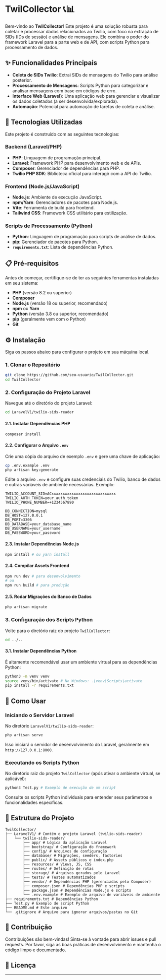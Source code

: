 # TwilCollector 📞📊

Bem-vindo ao **TwilCollector**! Este projeto é uma solução robusta para coletar e processar dados relacionados ao Twilio, com foco na extração de SIDs (IDs de sessão) e análise de mensagens. Ele combina o poder do framework Laravel para a parte web e de API, com scripts Python para processamento de dados.

## ✨ Funcionalidades Principais

- **Coleta de SIDs Twilio**: Extrai SIDs de mensagens do Twilio para análise posterior.
- **Processamento de Mensagens**: Scripts Python para categorizar e analisar mensagens com base em códigos de erro.
- **Interface Web (Laravel)**: Uma aplicação web para gerenciar e visualizar os dados coletados (a ser desenvolvida/explorada).
- **Automação**: Potencial para automação de tarefas de coleta e análise.

## 🚀 Tecnologias Utilizadas

Este projeto é construído com as seguintes tecnologias:

### Backend (Laravel/PHP)
- **PHP**: Linguagem de programação principal.
- **Laravel**: Framework PHP para desenvolvimento web e de APIs.
- **Composer**: Gerenciador de dependências para PHP.
- **Twilio PHP SDK**: Biblioteca oficial para interagir com a API do Twilio.

### Frontend (Node.js/JavaScript)
- **Node.js**: Ambiente de execução JavaScript.
- **npm/Yarn**: Gerenciadores de pacotes para Node.js.
- **Vite**: Ferramenta de build para frontend.
- **Tailwind CSS**: Framework CSS utilitário para estilização.

### Scripts de Processamento (Python)
- **Python**: Linguagem de programação para scripts de análise de dados.
- **pip**: Gerenciador de pacotes para Python.
- **`requirements.txt`**: Lista de dependências Python.

## 📋 Pré-requisitos

Antes de começar, certifique-se de ter as seguintes ferramentas instaladas em seu sistema:

- **PHP** (versão 8.2 ou superior)
- **Composer**
- **Node.js** (versão 18 ou superior, recomendado)
- **npm** ou **Yarn**
- **Python** (versão 3.8 ou superior, recomendado)
- **pip** (geralmente vem com o Python)
- **Git**

## ⚙️ Instalação

Siga os passos abaixo para configurar o projeto em sua máquina local.

### 1. Clonar o Repositório

```bash
git clone https://github.com/seu-usuario/TwilCollector.git
cd TwilCollector
```

### 2. Configuração do Projeto Laravel

Navegue até o diretório do projeto Laravel:

```bash
cd LaravelV1/twilio-sids-reader
```

#### 2.1. Instalar Dependências PHP

```bash
composer install
```

#### 2.2. Configurar o Arquivo `.env`

Crie uma cópia do arquivo de exemplo `.env` e gere uma chave de aplicação:

```bash
cp .env.example .env
php artisan key:generate
```

Edite o arquivo `.env` e configure suas credenciais do Twilio, banco de dados e outras variáveis de ambiente necessárias. Exemplo:

```dotenv
TWILIO_ACCOUNT_SID=ACxxxxxxxxxxxxxxxxxxxxxxxxxxxxx
TWILIO_AUTH_TOKEN=your_auth_token
TWILIO_PHONE_NUMBER=+1234567890

DB_CONNECTION=mysql
DB_HOST=127.0.0.1
DB_PORT=3306
DB_DATABASE=your_database_name
DB_USERNAME=your_username
DB_PASSWORD=your_password
```

#### 2.3. Instalar Dependências Node.js

```bash
npm install # ou yarn install
```

#### 2.4. Compilar Assets Frontend

```bash
npm run dev # para desenvolvimento
# ou
npm run build # para produção
```

#### 2.5. Rodar Migrações do Banco de Dados

```bash
php artisan migrate
```

### 3. Configuração dos Scripts Python

Volte para o diretório raiz do projeto `TwilCollector`:

```bash
cd ../..
```

#### 3.1. Instalar Dependências Python

É altamente recomendável usar um ambiente virtual para as dependências Python:

```bash
python3 -m venv venv
source venv/bin/activate # No Windows: .\venv\Scripts\activate
pip install -r requirements.txt
```

## 🏃 Como Usar

### Iniciando o Servidor Laravel

No diretório `LaravelV1/twilio-sids-reader`:

```bash
php artisan serve
```

Isso iniciará o servidor de desenvolvimento do Laravel, geralmente em `http://127.0.0.1:8000`.

### Executando os Scripts Python

No diretório raiz do projeto `TwilCollector` (após ativar o ambiente virtual, se aplicável):

```bash
python3 Test.py # Exemplo de execução de um script
```

Consulte os scripts Python individuais para entender seus parâmetros e funcionalidades específicas.

## 📂 Estrutura do Projeto

```
TwilCollector/
├── LaravelV1/ # Contém o projeto Laravel (twilio-sids-reader)
│   └── twilio-sids-reader/
│       ├── app/ # Lógica da aplicação Laravel
│       ├── bootstrap/ # Configuração do framework
│       ├── config/ # Arquivos de configuração
│       ├── database/ # Migrações, seeders, factories
│       ├── public/ # Assets públicos e index.php
│       ├── resources/ # Views, JS, CSS
│       ├── routes/ # Definição de rotas
│       ├── storage/ # Arquivos gerados pelo Laravel
│       ├── tests/ # Testes automatizados
│       ├── vendor/ # Dependências PHP (gerenciadas pelo Composer)
│       ├── composer.json # Dependências PHP e scripts
│       ├── package.json # Dependências Node.js e scripts
│       └── .env.example # Exemplo de arquivo de variáveis de ambiente
├── requirements.txt # Dependências Python
├── Test.py # Exemplo de script Python
├── README.md # Este arquivo
└── .gitignore # Arquivo para ignorar arquivos/pastas no Git
```

## 🤝 Contribuição

Contribuições são bem-vindas! Sinta-se à vontade para abrir issues e pull requests. Por favor, siga as boas práticas de desenvolvimento e mantenha o código limpo e documentado.

## 📄 Licença


---

